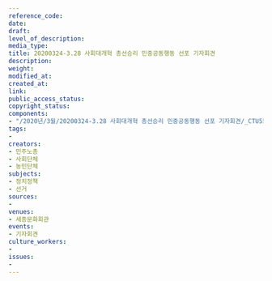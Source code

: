 ```yaml
---
reference_code: 
date: 
draft: 
level_of_description: 
media_type: 
title: 20200324-3.28 사회대개혁 총선승리 민중공동행동 선포 기자회견
description: 
weight: 
modified_at: 
created_at: 
link: 
public_access_status: 
copyright_status: 
components:
- "/2020년/3월/20200324-3.28 사회대개혁 총선승리 민중공동행동 선포 기자회견/_CTU5516.jpg"
tags:
- 
creators:
- 민주노총
- 사회단체
- 농민단체
subjects:
- 정치정책
- 선거
sources:
- 
venues:
- 세종문화회관
events:
- 기자회견
culture_workers:
- 
issues:
- 
---
```

